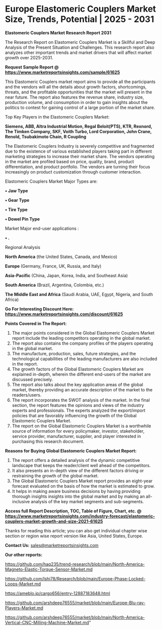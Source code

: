 # Europe Elastomeric Couplers Market Size, Trends, Potential | 2025 - 2031

<strong>Elastomeric Couplers Market Research Report 2031</strong>

The Research Report on Elastomeric Couplers Market is a Skillful and Deep Analysis of the Present Situation and Challenges. This research report also analyzes other important trends and market drivers that will affect market growth over 2025-2031.

<strong>Request Sample Report @ <a href=https://www.marketreportsinsights.com/sample/61625>https://www.marketreportsinsights.com/sample/61625</a></strong>

This Elastomeric Couplers market report aims to provide all the participants and the vendors will all the details about growth factors, shortcomings, threats, and the profitable opportunities that the market will present in the near future. The report also features the revenue share, industry size, production volume, and consumption in order to gain insights about the politics to contest for gaining control of a large portion of the market share.

Top Key Players in the Elastomeric Couplers Market:

<strong>Siemens, ABB, Altra Industrial Motion, Regal Beloit(PTS), KTR, Rexnord, The Timken Company, SKF, Voith Turbo, Lord Corporation, John Crane, Renold, Tsubakimoto Chain, R Coupling</strong>

The Elastomeric Couplers Industry is severely competitive and fragmented due to the existence of various established players taking part in different marketing strategies to increase their market share. The vendors operating in the market are profiled based on price, quality, brand, product differentiation, and product portfolio. The vendors are turning their focus increasingly on product customization through customer interaction.

Elastomeric Couplers Market Major Types are:

<strong>• Jaw Type

• Gear Type

• Tire Type

• Dowel Pin Type</strong>

Market Major end-user applications :

<strong>• .</strong>

Regional Analysis

</u><strong><b>North America</b></strong> (the United States, Canada, and Mexico)

<strong><b>Europe </b></strong>(Germany, France, UK, Russia, and Italy)

<strong><b>Asia-Pacific</b></strong> (China, Japan, Korea, India, and Southeast Asia)

<strong><b>South America</b></strong> (Brazil, Argentina, Colombia, etc.)

<strong><b>The Middle East and Africa</b></strong> (Saudi Arabia, UAE, Egypt, Nigeria, and South Africa)

<strong>Go For Interesting Discount Here: <a href=https://www.marketreportsinsights.com/discount/61625>https://www.marketreportsinsights.com/discount/61625</a></strong>

<strong>Points Covered in The Report:</strong>
<ol>
  <li>The major points considered in the Global Elastomeric Couplers Market report include the leading competitors operating in the global market.</li>
  <li>The report also contains the company profiles of the players operating in the global market.</li>
  <li>The manufacture, production, sales, future strategies, and the technological capabilities of the leading manufacturers are also included in the report.</li>
  <li>The growth factors of the Global Elastomeric Couplers Market are explained in-depth, wherein the different end-users of the market are discussed precisely.</li>
  <li>The report also talks about the key application areas of the global market, thereby providing an accurate description of the market to the readers/users.</li>
  <li>The report incorporates the SWOT analysis of the market. In the final section, the report features the opinions and views of the industry experts and professionals. The experts analyzed the export/import policies that are favorably influencing the growth of the Global Elastomeric Couplers Market.</li>
  <li>The report on the Global Elastomeric Couplers Market is a worthwhile source of information for every policymaker, investor, stakeholder, service provider, manufacturer, supplier, and player interested in purchasing this research document.</li>
</ol>
<strong>Reasons for Buying Global Elastomeric Couplers Market Report:</strong>

<ol>
  <li>The report offers a detailed analysis of the dynamic competitive landscape that keeps the reader/client well ahead of the competitors.</li>
  <li>It also presents an in-depth view of the different factors driving or restraining the growth of the global market.</li>
  <li>The Global Elastomeric Couplers Market report provides an eight-year forecast evaluated on the basis of how the market is estimated to grow.</li>
  <li>It helps in making aware business decisions by having providing thorough insights insights into the global market and by making an all-inclusive analysis of the key market segments and sub-segments.</li>
</ol>
<strong>Access full Report Description, TOC, Table of Figure, Chart, etc. @ <a href=https://www.marketreportsinsights.com/industry-forecast/elastomeric-couplers-market-growth-and-size-2021-61625>https://www.marketreportsinsights.com/industry-forecast/elastomeric-couplers-market-growth-and-size-2021-61625</a></strong>


Thanks for reading this article; you can also get individual chapter wise section or region wise report version like Asia, United States, Europe.

<strong>Contact Us:</strong>
sales@marketreportsinsights.com

<strong>Our other reports:</strong>

<a href=https://github.com/haq235/trend-research/blob/main/North-America-Magneto-Elastic-Torque-Sensor-Market.md>https://github.com/haq235/trend-research/blob/main/North-America-Magneto-Elastic-Torque-Sensor-Market.md</a>

<a href=https://github.com/Ishi78/Research/blob/main/Europe-Phase-Locked-Loops-Market.md>https://github.com/Ishi78/Research/blob/main/Europe-Phase-Locked-Loops-Market.md</a>

<a href=https://ameblo.jp/cargo656/entry-12887183648.html>https://ameblo.jp/cargo656/entry-12887183648.html</a>

<a href=https://github.com/arshdeep76555/market/blob/main/Europe-Blu-ray-Players-Market.md>https://github.com/arshdeep76555/market/blob/main/Europe-Blu-ray-Players-Market.md</a>

<a href=https://github.com/arshdeep76555/market/blob/main/North-America-Vertical-CNC-Milling-Machine-Market.md>https://github.com/arshdeep76555/market/blob/main/North-America-Vertical-CNC-Milling-Machine-Market.md</a>"
